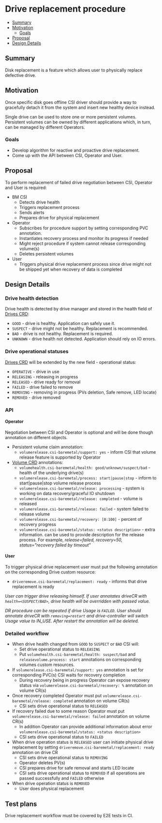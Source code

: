 # Drive replacement procedure
<!-- toc -->
- [Summary](#summary)
- [Motivation](#motivation)
  - [Goals](#goals)
- [Proposal](#proposal)  
- [Design Details](#design-details)  
<!-- /toc -->
## Summary
Disk replacement is a feature which allows user to physically replace defective drive.

## Motivation
Once specific disk goes offline CSI driver should provide a way to gracefully detach it from the system and insert new healthy device instead.

Single drive can be used to store one or more persistent volumes. Persistent volumes can be owned by different applications which, in turn, can be managed by different Operators.

### Goals
- Develop algorithm for reactive and proactive drive replacement.
- Come up with the API between CSI, Operator and User.

## Proposal
To perform replacement of failed drive negotiation between CSI, Operator and User is required:

* BM CSI
  - Detects drive health
  - Triggers replacement process
  - Sends alerts
  - Prepares drive for physical replacement
* Operator
  - Subscribes for procedure support by setting corresponding PVC annotation.
  - Instantiates recovery process and monitor its progress if needed
  - Might reject procedure if system cannot release corresponding volume(s)
  - Deletes persistent volumes
* User
  - Triggers physical drive replacement process since drive might not be shipped yet when recovery of data is completed
## Design Details
### Drive health detection
Drive health is detected by drive manager and stored in the health field of [Drives CRD](https://github.com/dell/csi-baremetal/blob/master/charts/csi-baremetal-driver/crds/csi-baremetal.dell.com_drives.yaml): 
- `GOOD` - drive is healthy. Application can safely use it.
- `SUSPECT` - drive might not be healthy. Replacement is recommended.
- `BAD` - drive is not healthy. Replacement is required.
- `UNKNOWN` - drive health not detected. Application should rely on IO errors.
### Drive operational statuses
[Drives CRD](https://github.com/dell/csi-baremetal/blob/master/charts/csi-baremetal-driver/crds/csi-baremetal.dell.com_drives.yaml) will be extended by the new field - operational status: 
- `OPERATIVE` - drive in use
- `RELEASING` - releasing in progress
- `RELEASED` - drive ready for removal
- `FAILED` - drive failed to remove
- `REMOVING` - removing in progress (PVs deletion, Safe remove, LED locate)
- `REMOVED` - drive removed
### API
#### Operator
Negotiation between CSI and Operator is optional and will be done though annotation on different objects.
* Persistent volume claim annotation:
  - `volumerelease.csi-baremetal/support: yes` - inform CSI that volume release feature is supported by Operator
* [Volume CRD](https://github.com/dell/csi-baremetal/blob/master/charts/csi-baremetal-driver/crds/csi-baremetal.dell.com_volumes.yaml) annotations:
  - `volumehealth.csi-baremetal/health: good/unknown/suspect/bad` - health of the underlying drive(s) 
  - `volumerelease.csi-baremetal/process: start|pause|stop` - inform to start|pause|stop volume release process
  - `volumerelease.csi-baremetal/release: processing` - system is working on data recovery/graceful IO shutdown
  - `volumerelease.csi-baremetal/release: completed` - volume is released
  - `volumerelease.csi-baremetal/release: failed` - system failed to release volume
  - `volumerelease.csi-baremetal/recovery: [0:100]` - percent of recovery progress
  - `volumerelease.csi-baremetal/status: <status description>` - extra information. can be used to provide description for the release process. For example, *release=failed, recovery=50, status="recovery failed by timeout"*
#### User
To trigger physical drive replacement user must put the following annotation on the corresponding Drive custom resource:
  - `driveremove.csi-baremetal/replacement: ready` - informs that drive replacement is ready

*User can trigger drive releasing himself. If user annotates driveCR with `health=<SUSPECT/BAD>`, drive health will be overridden with passed value.*

*DR procedure can be repeated if drive Usage is `FAILED`. User should annotate driveCR with `removing=restart` and drive-controller will switch Usage value to IN_USE. After restart the annotation will be deleted.* 
### Detailed workflow
* When drive health changed from `GOOD` to `SUSPECT` or `BAD` CSI will:
  - Set drive operational status to `RELEASING`
  - Put `volumehealth.csi-baremetal/health: suspect/bad` and `releasevolume.process: start` annotations on corresponding volumes custom resources.    
* If `volumerelease.csi-baremetal/support: yes` annotation is set for corresponding PVC(s) CSI waits for recovery completion
  - During recovery being in progress Operator can expose recovery status via `volumerelease.csi-baremetal/recovery: %` annotation on volume CR(s)
* Once recovery completed Operator must put `volumerelease.csi-baremetal/release: completed` annotation on volume CR(s)
  - CSI sets drive operational status to `RELEASED`
* If recovery failed due to some reason Operator must put `volumerelease.csi-baremetal/release: failed` annotation on volume CR(s)
  - In addition Operator can provide additional information about error `volumerelease.csi-baremetal/status: <status description>`
  - CSI sets drive operational status to `FAILED`
* When drive operation status is `RELEASED` user can initiate physical drive replacement by setting `driveremove.csi-baremetal/replacement: ready` annotation on drive CR
  - CSI sets drive operational status to `REMOVING`
  - Operator deletes PV(s)
  - CSI prepares drive for safe removal and starts LED locate
  - CSI sets drive operational status to `REMOVED` if all operations are passed successfully and `FAILED` otherwise
* When drive operation status is `REMOVED`
  - User does physical replacement
## Test plans
Drive replacement workflow must be covered by E2E tests in CI.
